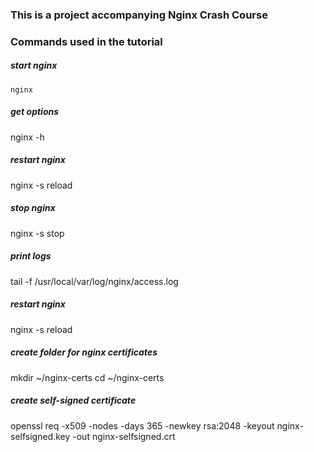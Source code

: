 ### This is a project accompanying Nginx Crash Course

### Commands used in the tutorial

##### start nginx
`nginx`

##### get options
nginx -h

##### restart nginx
nginx -s reload

##### stop nginx
nginx -s stop  

##### print logs
tail -f /usr/local/var/log/nginx/access.log

##### restart nginx
nginx -s reload     

##### create folder for nginx certificates
mkdir ~/nginx-certs
cd ~/nginx-certs

##### create self-signed certificate
openssl req -x509 -nodes -days 365 -newkey rsa:2048 -keyout nginx-selfsigned.key -out nginx-selfsigned.crt